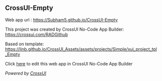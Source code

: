 ## CrossUI-Empty
Web app url : https://Subham5.github.io/CrossUI-Empty

This project was created by CrossUI No-Code App Builder: https://crossui.com/RADGithub

Based on template: https://linb.github.io/CrossUI_Assets/assets/projects/Simple/xui_project_tpl_Empty

Click [here](https://crossui.com/RADGithub/#!from=github&owner=Subham5&repo=CrossUI-Empty) to edit this web app in CrossUI No-Code App Builder

<i>Powered by [CrossUI](https://crossui.com)</i>
